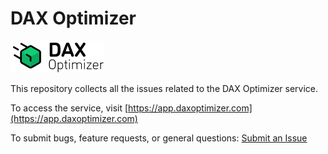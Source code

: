 # DAX Optimizer

<img src="assets/images/logo.svg" width="150">

This repository collects all the issues related to the DAX Optimizer service.

To access the service, visit [https://app.daxoptimizer.com](https://app.daxoptimizer.com)

To submit bugs, feature requests, or general questions: [Submit an Issue](https://github.com/tabulartools/dax-optimizer/issues/new/choose)
